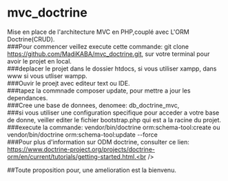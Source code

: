 # mvc_doctrine
Mise en place de l'architecture MVC en PHP,couplé avec L'ORM Doctrine(CRUD).<br />
###Pour commencer veillez execute cette commande: git clone https://github.com/MadiKABA/mvc_doctrine.git, sur votre terminal pour avoir le projet en local.<br />
###deplacer le projet dans le dossier htdocs, si vous utiliser xampp, dans www si vous utliser wampp.<br />
###Ouvir le proejt avec editeur text ou IDE.<br />
###tapez la commnade composer update, pour mettre a jour les dependances.<br />
###Cree une base de donnees, denomee: db_doctrine_mvc,<br />
###si vous utiliser une configuration specifique pour acceder a votre base de donne, veiller editer le fichier bootstrap.php qui est a la racine du projet.<br />
###execute la commande: vendor/bin/doctrine orm:schema-tool:create ou vendor/bin/doctrine orm:schema-tool:update --force <br />
###Pour plus d'information sur ODM doctrine, consulter ce lien: https://www.doctrine-project.org/projects/doctrine-orm/en/current/tutorials/getting-started.html.<br />

##Toute proposition pour, une amelioration est la bienvenu.



